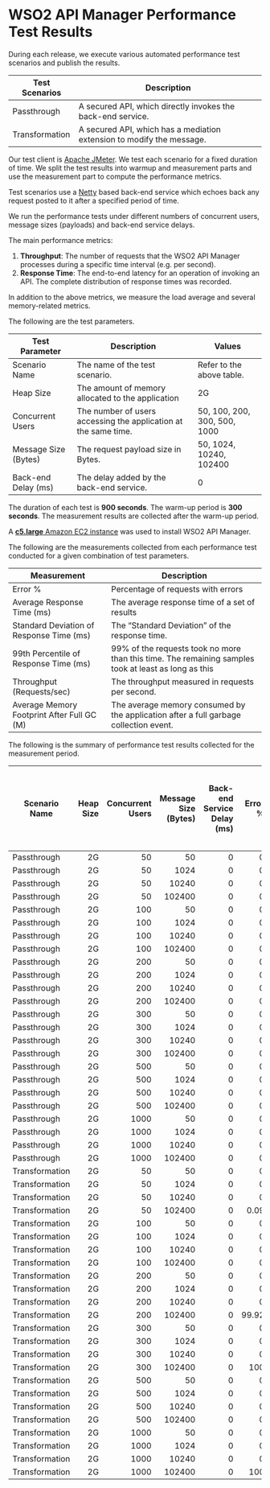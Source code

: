 # WSO2 API Manager Performance Test Results

During each release, we execute various automated performance test scenarios and publish the results.

| Test Scenarios | Description |
| --- | --- |
| Passthrough | A secured API, which directly invokes the back-end service. |
| Transformation | A secured API, which has a mediation extension to modify the message. |

Our test client is [Apache JMeter](https://jmeter.apache.org/index.html). We test each scenario for a fixed duration of
time. We split the test results into warmup and measurement parts and use the measurement part to compute the
performance metrics.

Test scenarios use a [Netty](https://netty.io/) based back-end service which echoes back any request
posted to it after a specified period of time.

We run the performance tests under different numbers of concurrent users, message sizes (payloads) and back-end service
delays.

The main performance metrics:

1. **Throughput**: The number of requests that the WSO2 API Manager processes during a specific time interval (e.g. per second).
2. **Response Time**: The end-to-end latency for an operation of invoking an API. The complete distribution of response times was recorded.

In addition to the above metrics, we measure the load average and several memory-related metrics.

The following are the test parameters.

| Test Parameter | Description | Values |
| --- | --- | --- |
| Scenario Name | The name of the test scenario. | Refer to the above table. |
| Heap Size | The amount of memory allocated to the application | 2G |
| Concurrent Users | The number of users accessing the application at the same time. | 50, 100, 200, 300, 500, 1000 |
| Message Size (Bytes) | The request payload size in Bytes. | 50, 1024, 10240, 102400 |
| Back-end Delay (ms) | The delay added by the back-end service. | 0 |

The duration of each test is **900 seconds**. The warm-up period is **300 seconds**.
The measurement results are collected after the warm-up period.

A [**c5.large** Amazon EC2 instance](https://aws.amazon.com/ec2/instance-types/) was used to install WSO2 API Manager.

The following are the measurements collected from each performance test conducted for a given combination of
test parameters.

| Measurement | Description |
| --- | --- |
| Error % | Percentage of requests with errors |
| Average Response Time (ms) | The average response time of a set of results |
| Standard Deviation of Response Time (ms) | The “Standard Deviation” of the response time. |
| 99th Percentile of Response Time (ms) | 99% of the requests took no more than this time. The remaining samples took at least as long as this |
| Throughput (Requests/sec) | The throughput measured in requests per second. |
| Average Memory Footprint After Full GC (M) | The average memory consumed by the application after a full garbage collection event. |

The following is the summary of performance test results collected for the measurement period.

|  Scenario Name | Heap Size | Concurrent Users | Message Size (Bytes) | Back-end Service Delay (ms) | Error % | Throughput (Requests/sec) | Average Response Time (ms) | Standard Deviation of Response Time (ms) | 99th Percentile of Response Time (ms) | WSO2 API Manager GC Throughput (%) | Average WSO2 API Manager Memory Footprint After Full GC (M) |
|---|---:|---:|---:|---:|---:|---:|---:|---:|---:|---:|---:|
|  Passthrough | 2G | 50 | 50 | 0 | 0 | 2754.64 | 18.06 | 18.42 | 98 | 94.06 | 327 |
|  Passthrough | 2G | 50 | 1024 | 0 | 0 | 2705.25 | 18.4 | 18.56 | 91 | 94.1 |  |
|  Passthrough | 2G | 50 | 10240 | 0 | 0 | 1938.85 | 25.67 | 19.02 | 95 | 95.44 |  |
|  Passthrough | 2G | 50 | 102400 | 0 | 0 | 519.54 | 96.05 | 23.19 | 176 | 98.05 |  |
|  Passthrough | 2G | 100 | 50 | 0 | 0 | 2819.88 | 35.35 | 27.13 | 155 | 94.1 |  |
|  Passthrough | 2G | 100 | 1024 | 0 | 0 | 2800.06 | 35.62 | 27.38 | 149 | 94.26 |  |
|  Passthrough | 2G | 100 | 10240 | 0 | 0 | 1916.9 | 52.02 | 30.48 | 174 | 95.58 |  |
|  Passthrough | 2G | 100 | 102400 | 0 | 0 | 518.97 | 192.49 | 36.59 | 317 | 98.07 |  |
|  Passthrough | 2G | 200 | 50 | 0 | 0 | 2832.56 | 70.49 | 42.21 | 228 | 94.07 |  |
|  Passthrough | 2G | 200 | 1024 | 0 | 0 | 2797.17 | 71.39 | 41.94 | 233 | 94.12 |  |
|  Passthrough | 2G | 200 | 10240 | 0 | 0 | 1935.67 | 103.17 | 48.94 | 281 | 95.52 |  |
|  Passthrough | 2G | 200 | 102400 | 0 | 0 | 496.59 | 402.88 | 59.76 | 595 | 98.13 |  |
|  Passthrough | 2G | 300 | 50 | 0 | 0 | 2810.8 | 106.61 | 55.34 | 301 | 94.13 |  |
|  Passthrough | 2G | 300 | 1024 | 0 | 0 | 2782.01 | 107.71 | 54.31 | 295 | 94.04 |  |
|  Passthrough | 2G | 300 | 10240 | 0 | 0 | 1945.8 | 154.02 | 62.39 | 377 | 95.47 |  |
|  Passthrough | 2G | 300 | 102400 | 0 | 0 | 482.53 | 621.6 | 80.09 | 883 | 98.01 |  |
|  Passthrough | 2G | 500 | 50 | 0 | 0 | 2804.02 | 178.19 | 78.99 | 427 | 93.87 |  |
|  Passthrough | 2G | 500 | 1024 | 0 | 0 | 2717.59 | 183.91 | 77.17 | 427 | 93.91 |  |
|  Passthrough | 2G | 500 | 10240 | 0 | 0 | 1956.73 | 255.52 | 86.9 | 523 | 95.32 |  |
|  Passthrough | 2G | 500 | 102400 | 0 | 0 | 476.86 | 1047.68 | 113.62 | 1407 | 98.04 |  |
|  Passthrough | 2G | 1000 | 50 | 0 | 0 | 2723.82 | 367.21 | 130.07 | 723 | 93.29 |  |
|  Passthrough | 2G | 1000 | 1024 | 0 | 0 | 2576.01 | 388.25 | 130.43 | 751 | 93.87 |  |
|  Passthrough | 2G | 1000 | 10240 | 0 | 0 | 1893.93 | 527.89 | 139.95 | 911 | 95.26 |  |
|  Passthrough | 2G | 1000 | 102400 | 0 | 0 | 462.14 | 2159.4 | 200.82 | 2815 | 97.82 |  |
|  Transformation | 2G | 50 | 50 | 0 | 0 | 2192.99 | 22.71 | 21.16 | 120 | 93.95 | 350 |
|  Transformation | 2G | 50 | 1024 | 0 | 0 | 1874.52 | 26.58 | 22.91 | 128 | 94.2 |  |
|  Transformation | 2G | 50 | 10240 | 0 | 0 | 709.49 | 70.3 | 40.26 | 204 | 95.34 |  |
|  Transformation | 2G | 50 | 102400 | 0 | 0.09 | 91.31 | 547.62 | 310.3 | 895 | 95.88 |  |
|  Transformation | 2G | 100 | 50 | 0 | 0 | 2287.07 | 43.61 | 32.17 | 171 | 93.96 |  |
|  Transformation | 2G | 100 | 1024 | 0 | 0 | 1861.84 | 53.6 | 36.64 | 196 | 94.25 |  |
|  Transformation | 2G | 100 | 10240 | 0 | 0 | 698.33 | 143.02 | 70.59 | 357 | 95.43 |  |
|  Transformation | 2G | 100 | 102400 | 0 | 0 | 100.19 | 997.27 | 178.92 | 1463 | 95.64 |  |
|  Transformation | 2G | 200 | 50 | 0 | 0 | 2328.93 | 85.75 | 50.02 | 261 | 93.77 |  |
|  Transformation | 2G | 200 | 1024 | 0 | 0 | 1849.2 | 107.99 | 59.21 | 311 | 93.9 |  |
|  Transformation | 2G | 200 | 10240 | 0 | 0 | 698.73 | 286.21 | 120.64 | 623 | 95.26 |  |
|  Transformation | 2G | 200 | 102400 | 0 | 99.92 | 18378.74 | 8.85 | 77.61 | 33 | 93.91 |  |
|  Transformation | 2G | 300 | 50 | 0 | 0 | 2288.98 | 130.93 | 65.84 | 347 | 93.63 | 326 |
|  Transformation | 2G | 300 | 1024 | 0 | 0 | 1837.94 | 163.12 | 76.56 | 401 | 94.09 |  |
|  Transformation | 2G | 300 | 10240 | 0 | 0 | 685.24 | 437.86 | 162.27 | 887 | 95.25 |  |
|  Transformation | 2G | 300 | 102400 | 0 | 100 | 22637.86 | 9.93 | 10.27 | 52 | 93.51 | 372 |
|  Transformation | 2G | 500 | 50 | 0 | 0 | 2273.33 | 219.89 | 92.23 | 489 | 93.15 |  |
|  Transformation | 2G | 500 | 1024 | 0 | 0 | 1849.9 | 270.28 | 105.57 | 575 | 93.95 |  |
|  Transformation | 2G | 500 | 10240 | 0 | 0 | 669.5 | 746.44 | 230.54 | 1367 | 95.04 |  |
|  Transformation | 2G | 500 | 102400 | 0 | 0 | 70.93 | 7010.37 | 4844.18 | 43007 | 90.75 | 352 |
|  Transformation | 2G | 1000 | 50 | 0 | 0 | 2158.27 | 463.27 | 151.01 | 863 | 91.97 | 641 |
|  Transformation | 2G | 1000 | 1024 | 0 | 0 | 1797.04 | 556.38 | 167.36 | 1011 | 93.47 |  |
|  Transformation | 2G | 1000 | 10240 | 0 | 0 | 587.26 | 1699.77 | 362.71 | 2767 | 92.88 | 435 |
|  Transformation | 2G | 1000 | 102400 | 0 | 100 | 21991.34 | 30.71 | 34.77 | 166 | 96.08 |  |
